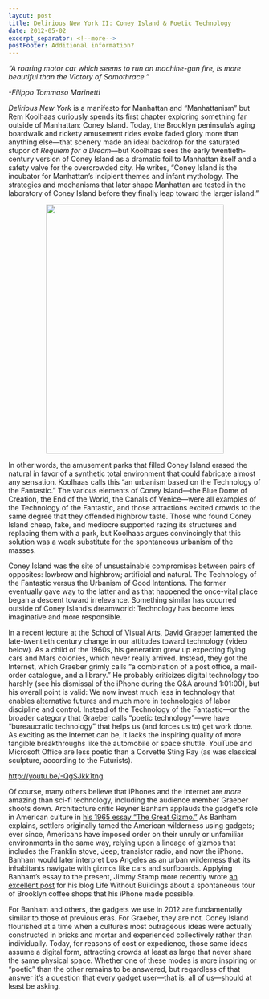 ```yaml
---
layout: post
title: Delirious New York II: Coney Island & Poetic Technology
date: 2012-05-02
excerpt_separator: <!--more-->
postFooter: Additional information?
---
```


<em>“A roaring motor car which seems to run on machine-gun fire, is more beautiful than the Victory of Samothrace.”</em>

<em>-Filippo Tommaso Marinetti</em>

<em>Delirious New York</em> is a manifesto for Manhattan and “Manhattanism” but Rem Koolhaas curiously spends its first chapter exploring something far outside of Manhattan: Coney Island. Today, the Brooklyn peninsula’s aging boardwalk and rickety amusement rides evoke faded glory more than anything else—that scenery made an ideal backdrop for the saturated stupor of <em>Requiem for a Dream</em>—but Koolhaas sees the early twentieth-century version of Coney Island as a dramatic foil to Manhattan itself and a safety valve for the overcrowded city. He writes, “Coney Island is the incubator for Manhattan’s incipient themes and infant mythology. The strategies and mechanisms that later shape Manhattan are tested in the laboratory of Coney Island before they finally leap toward the larger island.”
<p style="text-align:center;"><a href="http://kneelingbus.files.wordpress.com/2012/05/con-globetower1.jpg"><img class="size-full wp-image-175 aligncenter" style="border-style:initial;border-color:initial;border-image:initial;margin-top:0;margin-bottom:0;border-width:0;" title="con-globetower" src="http://kneelingbus.files.wordpress.com/2012/05/con-globetower1.jpg" alt="" width="354" height="497" /></a></p>
In other words, the amusement parks that filled Coney Island erased the natural in favor of a synthetic total environment that could fabricate almost any sensation. Koolhaas calls this “an urbanism based on the Technology of the Fantastic.” The various elements of Coney Island—the Blue Dome of Creation, the End of the World, the Canals of Venice—were all examples of the Technology of the Fantastic, and those attractions excited crowds to the same degree that they offended highbrow taste. Those who found Coney Island cheap, fake, and mediocre supported razing its structures and replacing them with a park, but Koolhaas argues convincingly that this solution was a weak substitute for the spontaneous urbanism of the masses.

Coney Island was the site of unsustainable compromises between pairs of opposites: lowbrow and highbrow; artificial and natural. The Technology of the Fantastic versus the Urbanism of Good Intentions. The former eventually gave way to the latter and as that happened the once-vital place began a descent toward irrelevance. Something similar has occurred outside of Coney Island’s dreamworld: Technology has become less imaginative and more responsible.

In a recent lecture at the School of Visual Arts, <a href="http://en.wikipedia.org/wiki/David_Graeber">David Graeber</a> lamented the late-twentieth century change in our attitudes toward technology (video below). As a child of the 1960s, his generation grew up expecting flying cars and Mars colonies, which never really arrived. Instead, they got the Internet, which Graeber grimly calls “a combination of a post office, a mail-order catalogue, and a library.” He probably criticizes digital technology too harshly (see his dismissal of the iPhone during the Q&amp;A around 1:01:00), but his overall point is valid: We now invest much less in technology that enables alternative futures and much more in technologies of labor discipline and control. Instead of the Technology of the Fantastic—or the broader category that Graeber calls “poetic technology”—we have “bureaucratic technology” that helps us (and forces us to) get work done. As exciting as the Internet can be, it lacks the inspiring quality of more tangible breakthroughs like the automobile or space shuttle. YouTube and Microsoft Office are less poetic than a Corvette Sting Ray (as was classical sculpture, according to the Futurists).

http://youtu.be/-QgSJkk1tng

Of course, many others believe that iPhones and the Internet are <em>more </em>amazing than sci-fi technology, including the audience member Graeber shoots down. Architecture critic Reyner Banham applauds the gadget’s role in American culture in <a href="https://docs.google.com/viewer?a=v&amp;q=cache:0FL1fYs5f5UJ:mashupstudio.pbworks.com/f/Banham_The%2BGreat%2BGizmo.pdf+the+great+gizmo+banham&amp;hl=en&amp;gl=us&amp;pid=bl&amp;srcid=ADGEESjiLXYyyoNNfofhP7xnVu52UxpZW_TFqOzoKEwsIfhFPjlJuDmslOK3ph8EZe30Asw34HrDqDFO6wT3VPSY2nKa7adRKKxzccKurmrERaOGd9jPM8jaVqzTvyrlfLEdFhPqYK3M&amp;sig=AHIEtbRkDDpo9MVnRPSGHXy10IDzw2GG6w">his 1965 essay “The Great Gizmo.”</a> As Banham explains, settlers originally tamed the American wilderness using gadgets; ever since, Americans have imposed order on their unruly or unfamiliar environments in the same way, relying upon a lineage of gizmos that includes the Franklin stove, Jeep, transistor radio, and now the iPhone. Banham would later interpret Los Angeles as an urban wilderness that its inhabitants navigate with gizmos like cars and surfboards. Applying Banham’s essay to the present, Jimmy Stamp more recently wrote <a href="http://lifewithoutbuildings.net/2010/03/bored-to-death.html">an excellent post</a> for his blog Life Without Buildings about a spontaneous tour of Brooklyn coffee shops that his iPhone made possible.

For Banham and others, the gadgets we use in 2012 are fundamentally similar to those of previous eras. For Graeber, they are not. Coney Island flourished at a time when a culture’s most outrageous ideas were actually constructed in bricks and mortar and experienced collectively rather than individually. Today, for reasons of cost or expedience, those same ideas assume a digital form, attracting crowds at least as large that never share the same physical space. Whether one of these modes is more inspiring or “poetic” than the other remains to be answered, but regardless of that answer it’s a question that every gadget user—that is, all of us—should at least be asking.